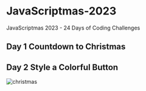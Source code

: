 # JavaScriptmas-2023

JavaScriptmas 2023 - 24 Days of Coding Challenges

## Day 1 Countdown to Christmas

## Day 2 Style a Colorful Button

![christmas](https://github.com/mehmettemizkan/JavaScriptmas-2023/assets/56386597/9e824d36-d3d7-4427-9943-8c78f2e1702b)
